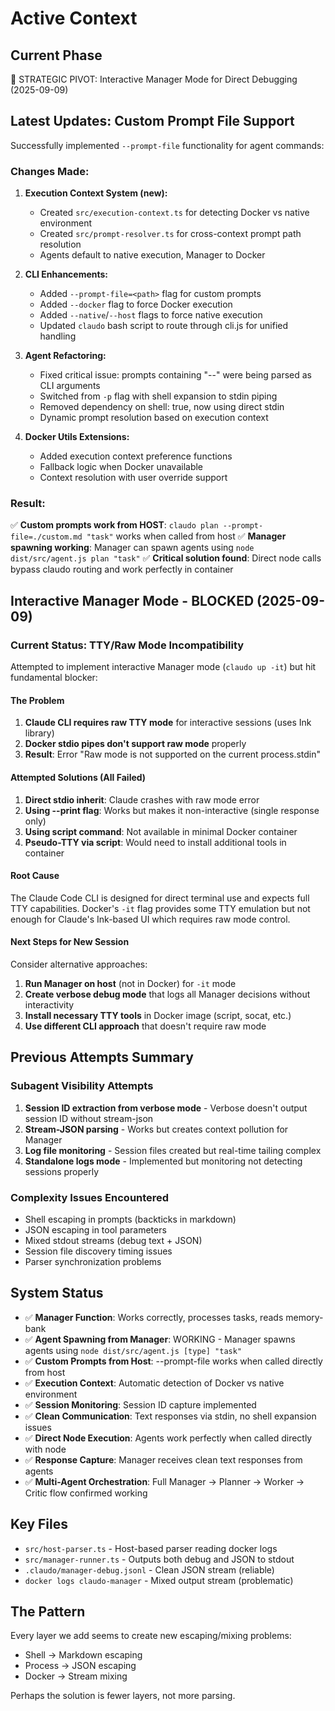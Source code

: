 # Active Context

## Current Phase
🔄 STRATEGIC PIVOT: Interactive Manager Mode for Direct Debugging (2025-09-09)

## Latest Updates: Custom Prompt File Support
Successfully implemented `--prompt-file` functionality for agent commands:

### Changes Made:
1. **Execution Context System (new):**
   - Created `src/execution-context.ts` for detecting Docker vs native environment
   - Created `src/prompt-resolver.ts` for cross-context prompt path resolution
   - Agents default to native execution, Manager to Docker

2. **CLI Enhancements:**
   - Added `--prompt-file=<path>` flag for custom prompts
   - Added `--docker` flag to force Docker execution
   - Added `--native`/`--host` flags to force native execution
   - Updated `claudo` bash script to route through cli.js for unified handling

3. **Agent Refactoring:**
   - Fixed critical issue: prompts containing "--" were being parsed as CLI arguments
   - Switched from `-p` flag with shell expansion to stdin piping
   - Removed dependency on shell: true, now using direct stdin
   - Dynamic prompt resolution based on execution context

4. **Docker Utils Extensions:**
   - Added execution context preference functions
   - Fallback logic when Docker unavailable
   - Context resolution with user override support

### Result:
✅ **Custom prompts work from HOST**: `claudo plan --prompt-file=./custom.md "task"` works when called from host
✅ **Manager spawning working**: Manager can spawn agents using `node dist/src/agent.js plan "task"`
✅ **Critical solution found**: Direct node calls bypass claudo routing and work perfectly in container

## Interactive Manager Mode - BLOCKED (2025-09-09)

### Current Status: TTY/Raw Mode Incompatibility
Attempted to implement interactive Manager mode (`claudo up -it`) but hit fundamental blocker:

#### The Problem
1. **Claude CLI requires raw TTY mode** for interactive sessions (uses Ink library)
2. **Docker stdio pipes don't support raw mode** properly
3. **Result**: Error "Raw mode is not supported on the current process.stdin"

#### Attempted Solutions (All Failed)
1. **Direct stdio inherit**: Claude crashes with raw mode error
2. **Using --print flag**: Works but makes it non-interactive (single response only)
3. **Using script command**: Not available in minimal Docker container
4. **Pseudo-TTY via script**: Would need to install additional tools in container

#### Root Cause
The Claude Code CLI is designed for direct terminal use and expects full TTY capabilities. Docker's `-it` flag provides some TTY emulation but not enough for Claude's Ink-based UI which requires raw mode control.

#### Next Steps for New Session
Consider alternative approaches:
1. **Run Manager on host** (not in Docker) for `-it` mode
2. **Create verbose debug mode** that logs all Manager decisions without interactivity
3. **Install necessary TTY tools** in Docker image (script, socat, etc.)
4. **Use different CLI approach** that doesn't require raw mode

## Previous Attempts Summary

### Subagent Visibility Attempts
1. **Session ID extraction from verbose mode** - Verbose doesn't output session ID without stream-json
2. **Stream-JSON parsing** - Works but creates context pollution for Manager
3. **Log file monitoring** - Session files created but real-time tailing complex
4. **Standalone logs mode** - Implemented but monitoring not detecting sessions properly

### Complexity Issues Encountered
- Shell escaping in prompts (backticks in markdown)
- JSON escaping in tool parameters
- Mixed stdout streams (debug text + JSON)
- Session file discovery timing issues
- Parser synchronization problems

## System Status
- ✅ **Manager Function**: Works correctly, processes tasks, reads memory-bank
- ✅ **Agent Spawning from Manager**: WORKING - Manager spawns agents using `node dist/src/agent.js [type] "task"`
- ✅ **Custom Prompts from Host**: --prompt-file works when called directly from host
- ✅ **Execution Context**: Automatic detection of Docker vs native environment
- ✅ **Session Monitoring**: Session ID capture implemented
- ✅ **Clean Communication**: Text responses via stdin, no shell expansion issues
- ✅ **Direct Node Execution**: Agents work perfectly when called directly with node
- ✅ **Response Capture**: Manager receives clean text responses from agents
- ✅ **Multi-Agent Orchestration**: Full Manager → Planner → Worker → Critic flow confirmed working

## Key Files
- `src/host-parser.ts` - Host-based parser reading docker logs
- `src/manager-runner.ts` - Outputs both debug and JSON to stdout
- `.claudo/manager-debug.jsonl` - Clean JSON stream (reliable)
- `docker logs claudo-manager` - Mixed output stream (problematic)

## The Pattern
Every layer we add seems to create new escaping/mixing problems:
- Shell → Markdown escaping
- Process → JSON escaping  
- Docker → Stream mixing

Perhaps the solution is fewer layers, not more parsing.